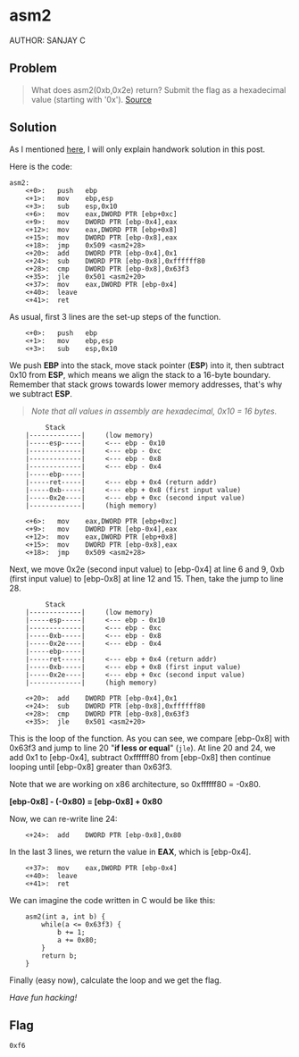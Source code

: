 # asm2
AUTHOR: SANJAY C
## Problem
> What does asm2(0xb,0x2e) return? Submit the flag as a hexadecimal value (starting with '0x'). [Source](https://github.com/Henry1601/PicoCTF-Writeup/blob/main/Reverse%20Engineering/asm2/test2.S)
## Solution
As I mentioned [here](https://github.com/Henry1601/PicoCTF-Writeup/tree/main/Reverse%20Engineering/asm1), I will only explain handwork solution in this post.

Here is the code:
```
asm2:
	<+0>:	push   ebp
	<+1>:	mov    ebp,esp
	<+3>:	sub    esp,0x10
	<+6>:	mov    eax,DWORD PTR [ebp+0xc]
	<+9>:	mov    DWORD PTR [ebp-0x4],eax
	<+12>:	mov    eax,DWORD PTR [ebp+0x8]
	<+15>:	mov    DWORD PTR [ebp-0x8],eax
	<+18>:	jmp    0x509 <asm2+28>
	<+20>:	add    DWORD PTR [ebp-0x4],0x1
	<+24>:	sub    DWORD PTR [ebp-0x8],0xffffff80
	<+28>:	cmp    DWORD PTR [ebp-0x8],0x63f3
	<+35>:	jle    0x501 <asm2+20>
	<+37>:	mov    eax,DWORD PTR [ebp-0x4]
	<+40>:	leave  
	<+41>:	ret
```
As usual, first 3 lines are the set-up steps of the function.
```
	<+0>:	push   ebp
	<+1>:	mov    ebp,esp
	<+3>:	sub    esp,0x10
```
We push **EBP** into the stack, move stack pointer (**ESP**) into it, then subtract 0x10 from **ESP**, which means we align the stack to a 16-byte boundary. Remember that stack grows towards lower memory addresses, that's why we subtract **ESP**.
> *Note that all values in assembly are hexadecimal, 0x10 = 16 bytes.*
```
	     Stack
	|-------------|		(low memory)
	|-----esp-----|		<--- ebp - 0x10
	|-------------|		<--- ebp - 0xc
	|-------------|		<--- ebp - 0x8
	|-------------|		<--- ebp - 0x4
	|-----ebp-----|
	|-----ret-----|		<--- ebp + 0x4 (return addr)
	|-----0xb-----|		<--- ebp + 0x8 (first input value)
	|-----0x2e----|		<--- ebp + 0xc (second input value)
	|-------------|		(high memory)
```
```
	<+6>:	mov    eax,DWORD PTR [ebp+0xc]
	<+9>:	mov    DWORD PTR [ebp-0x4],eax
	<+12>:	mov    eax,DWORD PTR [ebp+0x8]
	<+15>:	mov    DWORD PTR [ebp-0x8],eax
	<+18>:	jmp    0x509 <asm2+28>
```
Next, we move 0x2e (second input value) to [ebp-0x4] at line 6 and 9, 0xb (first input value) to [ebp-0x8] at line 12 and 15. Then, take the jump to line 28.
```
	     Stack
	|-------------|		(low memory)
	|-----esp-----|		<--- ebp - 0x10
	|-------------|		<--- ebp - 0xc
	|-----0xb-----|		<--- ebp - 0x8
	|-----0x2e----|		<--- ebp - 0x4
	|-----ebp-----|
	|-----ret-----|		<--- ebp + 0x4 (return addr)
	|-----0xb-----|		<--- ebp + 0x8 (first input value)
	|-----0x2e----|		<--- ebp + 0xc (second input value)
	|-------------|		(high memory)
```
```
	<+20>:	add    DWORD PTR [ebp-0x4],0x1
	<+24>:	sub    DWORD PTR [ebp-0x8],0xffffff80
	<+28>:	cmp    DWORD PTR [ebp-0x8],0x63f3
	<+35>:	jle    0x501 <asm2+20>
```
This is the loop of the function. As you can see, we compare [ebp-0x8] with 0x63f3 and jump to line 20 "**if less or equal**" (`jle`). At line 20 and 24, we add 0x1 to [ebp-0x4], subtract 0xffffff80 from [ebp-0x8] then continue looping until [ebp-0x8] greater than 0x63f3.

Note that we are working on x86 architecture, so 0xffffff80 = -0x80.

**[ebp-0x8] - (-0x80) = [ebp-0x8] + 0x80**

Now, we can re-write line 24:
```
	<+24>:  add    DWORD PTR [ebp-0x8],0x80
```
In the last 3 lines, we return the value in **EAX**, which is [ebp-0x4].
```
	<+37>:	mov    eax,DWORD PTR [ebp-0x4]
	<+40>:	leave  
	<+41>:	ret
```
We can imagine the code written in C would be like this:
```
	asm2(int a, int b) {
		while(a <= 0x63f3) {
			b += 1;
			a += 0x80;
		}
		return b;
	}
```
Finally (easy now), calculate the loop and we get the flag.

*Have fun hacking!*
## Flag
`0xf6`
